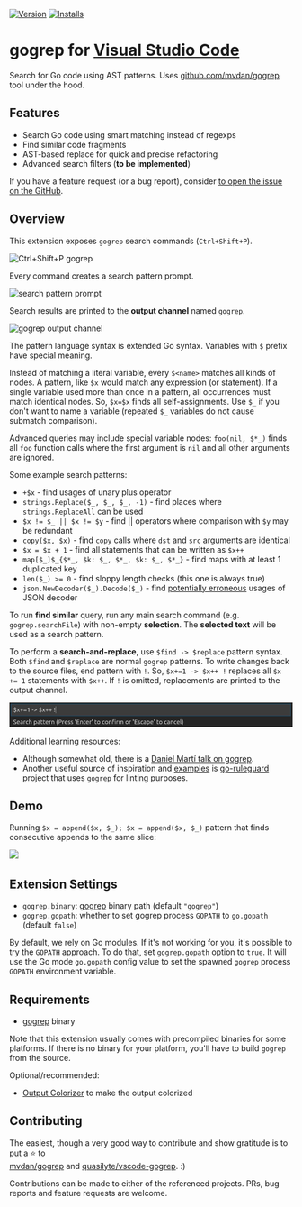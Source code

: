 [![Version](https://vsmarketplacebadge.apphb.com/version-short/quasilyte.gogrep.svg)](https://marketplace.visualstudio.com/items?itemName=quasilyte.gogrep)
[![Installs](https://vsmarketplacebadge.apphb.com/downloads-short/quasilyte.gogrep.svg)](https://marketplace.visualstudio.com/items?itemName=quasilyte.gogrep)

# gogrep for [Visual Studio Code](https://code.visualstudio.com/)

Search for Go code using AST patterns. Uses [github.com/mvdan/gogrep](https://github.com/mvdan/gogrep) tool under the hood.

## Features

* Search Go code using smart matching instead of regexps
* Find similar code fragments
* AST-based replace for quick and precise refactoring
* Advanced search filters (**to be implemented**)

If you have a feature request (or a bug report), consider [to open the issue on the GitHub](https://github.com/quasilyte/vscode-gogrep/issues/new).

## Overview

This extension exposes `gogrep` search commands (`Ctrl+Shift+P`).

![](/docs/commands.jpg "Ctrl+Shift+P gogrep")

Every command creates a search pattern prompt.

![](/docs/pattern.jpg "search pattern prompt")
  
Search results are printed to the **output channel** named `gogrep`.

![](/docs/output.jpg "gogrep output channel")

The pattern language syntax is extended Go syntax. Variables with `$` prefix have special meaning.

Instead of matching a literal variable, every `$<name>` matches all kinds of nodes. A pattern, like `$x` would match any expression (or statement). If a single variable used more than once in a pattern, all occurrences must match identical nodes. So, `$x=$x` finds all self-assignments. Use `$_` if you don't want to name a variable (repeated `$_` variables do not cause submatch comparison).

Advanced queries may include special variable nodes: `foo(nil, $*_)` finds all `foo` function calls where the first argument is `nil` and all other arguments are ignored.

Some example search patterns:

* `+$x` - find usages of unary plus operator
* `strings.Replace($_, $_, $_, -1)` - find places where `strings.ReplaceAll` can be used
* `$x != $_ || $x != $y` - find || operators where comparison with `$y` may be redundant
* `copy($x, $x)` - find `copy` calls where `dst` and `src` arguments are identical
* `$x = $x + 1` - find all statements that can be written as `$x++`
* `map[$_]$_{$*_, $k: $_, $*_, $k: $_, $*_}` - find maps with at least 1 duplicated key
* `len($_) >= 0` - find sloppy length checks (this one is always true)
* `json.NewDecoder($_).Decode($_)` - find [potentially erroneous](http://golang.org/issue/36225) usages of JSON decoder

To run **find similar** query, run any main search command (e.g. `gogrep.searchFile`) with non-empty **selection**. The **selected text** will be used as a search pattern.

To perform a **search-and-replace**, use `$find -> $replace` pattern syntax. Both `$find` and `$replace` are normal `gogrep` patterns. To write changes back to the source files, end pattern with `!`. So, `$x+=1 -> $x++ !` replaces all `$x += 1` statements with `$x++`. If `!` is omitted, replacements are printed to the output channel.

![](/docs/replace.jpg "Search-and-replace (inplace)")

Additional learning resources:
*  Although somewhat old, there is a [Daniel Martí talk on gogrep](https://talks.godoc.org/github.com/mvdan/talks/2018/gogrep.slide).
* Another useful source of inspiration and [examples](https://github.com/quasilyte/go-ruleguard/blob/master/rules.go) is [go-ruleguard](https://github.com/quasilyte/go-ruleguard) project that uses `gogrep` for linting purposes.

## Demo

Running `$x = append($x, $_); $x = append($x, $_)` pattern that finds consecutive appends to the same slice:

![](/docs/demo.gif)

## Extension Settings

* `gogrep.binary`: [gogrep](https://github.com/mvdan/gogrep) binary path (default `"gogrep"`)
* `gogrep.gopath`: whether to set gogrep process `GOPATH` to `go.gopath` (default `false`)

By default, we rely on Go modules. If it's not working for you, it's possible to try the `GOPATH` approach. To do that, set `gogrep.gopath` option to `true`. It will use the Go mode `go.gopath` config value to set the spawned `gogrep` process `GOPATH` environment variable.

## Requirements

* [gogrep](https://github.com/mvdan/gogrep) binary

Note that this extension usually comes with precompiled binaries for some platforms. If there is no binary for your platform, you'll have to build `gogrep` from the source.

Optional/recommended:
* [Output Colorizer](https://marketplace.visualstudio.com/items?itemName=IBM.output-colorizer) to make the output colorized

## Contributing

The easiest, though a very good way to contribute and show gratitude is to put a ⭐️ to<br>
[mvdan/gogrep](https://github.com/mvdan/gogrep) and [quasilyte/vscode-gogrep](https://github.com/quasilyte/vscode-gogrep). :)

Contributions can be made to either of the referenced projects. PRs, bug reports and feature requests are welcome.
